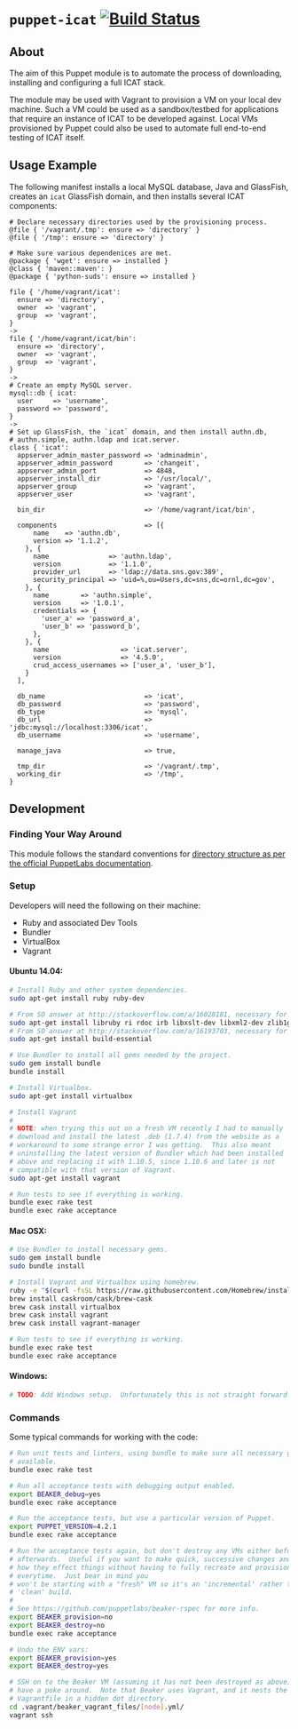 # `puppet-icat` [![Build Status](https://travis-ci.org/icatproject-contrib/puppet-icat.svg?branch=master)](https://travis-ci.org/icatproject-contrib/puppet-icat)

## About

The aim of this Puppet module is to automate the process of downloading, installing and configuring a full ICAT stack.

The module may be used with Vagrant to provision a VM on your local dev
machine.  Such a VM could be used as a sandbox/testbed for applications
that require an instance of ICAT to be developed against.  Local VMs
provisioned by Puppet could also be used to automate full end-to-end
testing of ICAT itself.

## Usage Example

The following manifest installs a local MySQL database, Java and GlassFish, creates an `icat` GlassFish domain, and then installs several ICAT components:

```puppet
# Declare necessary directories used by the provisioning process.
@file { '/vagrant/.tmp': ensure => 'directory' }
@file { '/tmp': ensure => 'directory' }

# Make sure various dependenices are met.
@package { 'wget': ensure => installed }
@class { 'maven::maven': }
@package { 'python-suds': ensure => installed }

file { '/home/vagrant/icat':
  ensure => 'directory',
  owner  => 'vagrant',
  group  => 'vagrant',
}
->
file { '/home/vagrant/icat/bin':
  ensure => 'directory',
  owner  => 'vagrant',
  group  => 'vagrant',
}
->
# Create an empty MySQL server.
mysql::db { icat:
  user     => 'username',
  password => 'password',
}
->
# Set up GlassFish, the `icat` domain, and then install authn.db,
# authn.simple, authn.ldap and icat.server.
class { 'icat':
  appserver_admin_master_password => 'adminadmin',
  appserver_admin_password        => 'changeit',
  appserver_admin_port            => 4848,
  appserver_install_dir           => '/usr/local/',
  appserver_group                 => 'vagrant',
  appserver_user                  => 'vagrant',

  bin_dir                         => '/home/vagrant/icat/bin',

  components                      => [{
      name    => 'authn.db',
      version => '1.1.2',
    }, {
      name               => 'authn.ldap',
      version            => '1.1.0',
      provider_url       => 'ldap://data.sns.gov:389',
      security_principal => 'uid=%,ou=Users,dc=sns,dc=ornl,dc=gov',
    }, {
      name        => 'authn.simple',
      version     => '1.0.1',
      credentials => {
        'user_a' => 'password_a',
        'user_b' => 'password_b',
      },
    }, {
      name                  => 'icat.server',
      version               => '4.5.0',
      crud_access_usernames => ['user_a', 'user_b'],
    }
  ],

  db_name                         => 'icat',
  db_password                     => 'password',
  db_type                         => 'mysql',
  db_url                          => 'jdbc:mysql://localhost:3306/icat',
  db_username                     => 'username',

  manage_java                     => true,

  tmp_dir                         => '/vagrant/.tmp',
  working_dir                     => '/tmp',
}
```

## Development

### Finding Your Way Around

This module follows the standard conventions for [directory structure as per the official PuppetLabs documentation](https://docs.puppetlabs.com/puppet/latest/reference/modules_fundamentals.html#module-layout).

### Setup

Developers will need the following on their machine:

* Ruby and associated Dev Tools
* Bundler
* VirtualBox
* Vagrant

#### Ubuntu 14.04:

```bash
# Install Ruby and other system dependencies.
sudo apt-get install ruby ruby-dev

# From SO answer at http://stackoverflow.com/a/16028181, necessary for nokogiri:
sudo apt-get install libruby ri rdoc irb libxslt-dev libxml2-dev zlib1g-dev
# From SO answer at http://stackoverflow.com/a/16193703, necessary for unf_ext:
sudo apt-get install build-essential

# Use Bundler to install all gems needed by the project.
sudo gem install bundle
bundle install

# Install Virtualbox.
sudo apt-get install virtualbox

# Install Vagrant
#
# NOTE: when trying this out on a fresh VM recently I had to manually
# download and install the latest .deb (1.7.4) from the website as a
# workaround to some strange error I was getting.  This also meant
# uninstalling the latest version of Bundler which had been installed
# above and replacing it with 1.10.5, since 1.10.6 and later is not
# compatible with that version of Vagrant.
sudo apt-get install vagrant

# Run tests to see if everything is working.
bundle exec rake test
bundle exec rake acceptance
```

#### Mac OSX:

```bash
# Use Bundler to install necessary gems.
sudo gem install bundle
sudo bundle install

# Install Vagrant and Virtualbox using homebrew.
ruby -e "$(curl -fsSL https://raw.githubusercontent.com/Homebrew/install/master/install)"
brew install caskroom/cask/brew-cask
brew cask install virtualbox
brew cask install vagrant
brew cask install vagrant-manager

# Run tests to see if everything is working.
bundle exec rake test
bundle exec rake acceptance
```

#### Windows:

```bash
# TODO: Add Windows setup.  Unfortunately this is not straight forward. :(
```

### Commands

Some typical commands for working with the code:

```bash
# Run unit tests and linters, using bundle to make sure all necessary gems are
# available.
bundle exec rake test

# Run all acceptance tests with debugging output enabled.
export BEAKER_debug=yes
bundle exec rake acceptance

# Run the acceptance tests, but use a particular version of Puppet.
export PUPPET_VERSION=4.2.1
bundle exec rake acceptance

# Run the acceptance tests again, but don't destroy any VMs either before or
# afterwards.  Useful if you want to make quick, successive changes and see
# how they effect things without having to fully recreate and provision a VM
# everytime.  Just bear in mind you
# won't be starting with a "fresh" VM so it's an 'incremental' rather than
# 'clean' build.
#
# See https://github.com/puppetlabs/beaker-rspec for more info.
export BEAKER_provision=no
export BEAKER_destroy=no
bundle exec rake acceptance

# Undo the ENV vars:
export BEAKER_provision=yes
export BEAKER_destroy=yes

# SSH on to the Beaker VM (assuming it has not been destroyed as above) to
# have a poke around.  Note that Beaker uses Vagrant, and it nests the
# Vagrantfile in a hidden dot directory.
cd .vagrant/beaker_vagrant_files/[node].yml/
vagrant ssh
```
